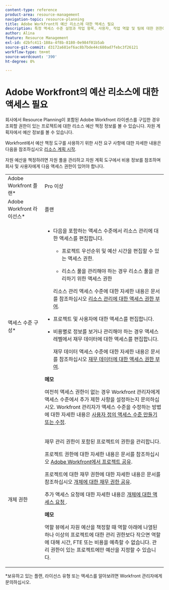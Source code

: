 ```yaml
---
content-type: reference
product-area: resource-management
navigation-topic: resource-planning
title: Adobe Workfront의 예산 리소스에 대한 액세스 필요
description: 특정 액세스 수준 설정과 작업 항목, 사용자, 작업 역할 및 팀에 대한 권한이 있을 때 볼 수 있는 액세스 권한이 있는 프로젝트의 리소스 계획에 대한 정보를 보고 관리할 수 있습니다.
author: Alina
feature: Resource Management
exl-id: d2bfc411-188a-4f8b-8180-0e984f01b5ab
source-git-commit: d3172a681ef6ac8b7bde44c680ad7febc3f26121
workflow-type: tm+mt
source-wordcount: '390'
ht-degree: 0%

---
```


# Adobe Workfront의 예산 리소스에 대한 액세스 필요

<!--
<div data-mc-conditions="QuicksilverOrClassic.Draft mode">
<p><b>(LINKED TO PRODUCT</b>: This is also linked to the product, in two different tooltips in the RP:</p>
<p>- the tooltip for the View-only mode of the Budgeted Hours boxes. You gave this link to Vazgen and the team for the tooltip and documented this in this sheet:https://docs.google.com/spreadsheets/d/1zKjNVw_TyfQ474jbY7JorSWTkptMNb5RFCck2IficYs/edit#gid=0</p>
<p>- Also in the tooltip from this issue: https://hub.workfront.com/issue/view?ID=5ca708d00024a39e58b5dbeaceb00939)</p>
<p>This might need to be moved to Resource Management overview and title needs to be changed to "Acces needed to manage resources" when the res manager prerequisite will drop for resource scheduling and the field goes away.</p>
<p>This should be linked from Planning in the Resource Planner - in the Budgeting Resources in the RP area)</p>
</div>
-->

회사에서 Resource Planning이 포함된 Adobe Workfront 라이센스를 구입한 경우 조회할 권한이 있는 프로젝트에 대한 리소스 예산 책정 정보를 볼 수 있습니다. 자원 계획자에서 예산 정보를 볼 수 있습니다.

Workfront에서 예산 책정 도구를 사용하기 위한 사전 요구 사항에 대한 자세한 내용은 다음을 참조하십시오 [리소스 계획 시작](../../resource-mgmt/resource-planning/get-started-resource-planning.md).

자원 예산을 책정하려면 자원 풀을 관리하고 자원 계획 도구에서 비용 정보를 참조하며 회사 및 사용자에게 다음 액세스 권한이 있어야 합니다. 

<table style="table-layout:auto"> 
 <col> 
 <col> 
 <tbody> 
  <tr> 
   <td role="rowheader">Adobe Workfront 플랜*</td> 
   <td> <p>Pro 이상</p> </td> 
  </tr> 
  <tr> 
   <td role="rowheader">Adobe Workfront 라이선스*</td> 
   <td> <p>플랜 </p> </td> 
  </tr> 
  <tr> 
   <td role="rowheader">액세스 수준 구성*</td> 
   <td> 
    <ul> 
     <li> <p>다음을 포함하는 액세스 수준에서 리소스 관리에 대한 액세스를 편집합니다.</p> 
      <ul> 
       <li> <p>프로젝트 우선순위 및 예산 시간을 편집할 수 있는 액세스 권한. </p> </li> 
       <li> <p>리소스 풀을 관리해야 하는 경우 리소스 풀을 관리하기 위한 액세스 권한</p> </li> 
      </ul> <p>리소스 관리 액세스 수준에 대한 자세한 내용은 문서를 참조하십시오 <a href="../../administration-and-setup/add-users/configure-and-grant-access/grant-access-resource-management.md" class="MCXref xref">리소스 관리에 대한 액세스 권한 부여</a>.</p> </li> 
     <li> <p>프로젝트 및 사용자에 대한 액세스를 편집합니다. </p> </li> 
     <li> <p> 비용별로 정보를 보거나 관리해야 하는 경우 액세스 레벨에서 재무 데이터에 대한 액세스를 편집합니다.</p> <p>재무 데이터 액세스 수준에 대한 자세한 내용은 문서를 참조하십시오 <a href="../../administration-and-setup/add-users/configure-and-grant-access/grant-access-financial.md" class="MCXref xref">재무 데이터에 대한 액세스 권한 부여</a>.</p> </li> 
    </ul>

<p><b>메모</b> </p>

<p> 여전히 액세스 권한이 없는 경우 Workfront 관리자에게 액세스 수준에서 추가 제한 사항을 설정하는지 문의하십시오. Workfront 관리자가 액세스 수준을 수정하는 방법에 대한 자세한 내용은 <a href="../../administration-and-setup/add-users/configure-and-grant-access/create-modify-access-levels.md" class="MCXref xref">사용자 정의 액세스 수준 만들기 또는 수정</a>.</p> </td> 
  </tr> 
  <tr> 
   <td role="rowheader">개체 권한</td> 
   <td> <p>재무 관리 권한이 포함된 프로젝트의 권한을 관리합니다.</p> <p>프로젝트 권한에 대한 자세한 내용은 문서를 참조하십시오 <a href="../../workfront-basics/grant-and-request-access-to-objects/share-a-project.md" class="MCXref xref">Adobe Workfront에서 프로젝트 공유</a>.</p> <p>프로젝트에 대한 재무 권한에 대한 자세한 내용은 문서를 참조하십시오 <a href="../../workfront-basics/grant-and-request-access-to-objects/share-financial-permissions-object.md"><a href="../../workfront-basics/grant-and-request-access-to-objects/share-financial-permissions-object.md" class="MCXref xref">개체에 대한 재무 권한 공유</a></a>.</p> <p>추가 액세스 요청에 대한 자세한 내용은 <a href="../../workfront-basics/grant-and-request-access-to-objects/request-access.md">개체에 대한 액세스 요청 </a>.</p>

<p><b>메모</b>

역할 뷰에서 자원 예산을 책정할 때 역할 아래에 나열된 하나 이상의 프로젝트에 대한 관리 권한보다 작으면 역할에 대해 시간, FTE 또는 비용을 예측할 수 없습니다. 관리 권한이 있는 프로젝트에만 예산을 지정할 수 있습니다.</p> </td>
</tr> 
 </tbody> 
</table>

*보유하고 있는 플랜, 라이선스 유형 또는 액세스를 알아보려면 Workfront 관리자에게 문의하십시오.
